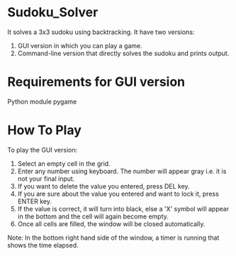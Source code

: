 # Sudoku_Solver
It solves a 3x3 sudoku using backtracking. It have two versions:
1. GUI version in which you can play a game.
2. Command-line version that directly solves the sudoku and prints output.

# Requirements for GUI version
Python module pygame

# How To Play
To play the GUI version:
1. Select an empty cell in the grid.
2. Enter any number using keyboard. The number will appear gray i.e. it is not your final input.
3. If you want to delete the value you entered, press DEL key.
4. If you are sure about the value you entered and want to lock it, press ENTER key. 
5. If the value is correct, it will turn into black, else a 'X' symbol will appear in the bottom and the cell will again become empty.
6. Once all cells are filled, the window will be closed automatically.

Note: In the bottom right hand side of the window, a timer is running that shows the time elapsed.



